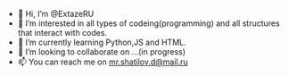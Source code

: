- 👋 Hi, I’m @ExtazeRU
- 👀 I’m interested in all types of codeing(programming) and all structures that interact with codes.
- 🌱 I’m currently learning Python,JS and HTML.
- 💞️ I’m looking to collaborate on ...(in progress)
- 📫 You can reach me on mr.shatilov.d@mail.ru

<!---
ExtazeRU/ExtazeRU is a ✨ special ✨ repository because its `README.md` (this file) appears on your GitHub profile.
You can click the Preview link to take a look at your changes.
--->
